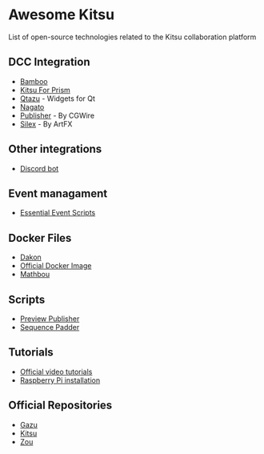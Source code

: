 # Awesome Kitsu

List of open-source technologies related to the Kitsu collaboration platform

## DCC Integration

* [Bamboo](https://github.com/nervYu/Bamboo)
* [Kitsu For Prism](https://github.com/EmberLightVFX/Kitsu-for-Prism)
* [Qtazu](https://github.com/Colorbleed/qtazu) - Widgets for Qt
* [Nagato](https://github.com/eaxum/nagato)
* [Publisher](https://github.com/cgwire/kitsu-publisher) - By CGWire
* [Silex](https://github.com/ArtFXDev/silex-front) - By ArtFX

## Other integrations

* [Discord bot](https://github.com/keshon/kitsu-to-discord-task-notification) 

## Event managament

* [Essential Event Scripts](https://github.com/keshon/kitsu-essential-events)

## Docker Files

* [Dakon](https://github.com/dakon-io/zou-docker)
* [Official Docker Image](https://github.com/cgwire/cgwire)
* [Mathbou](https://gitlab.com/mathbou/docker-cgwire)

## Scripts

* [Preview Publisher](https://github.com/EmberLightVFX/Kitsu-Publisher)
* [Sequence Padder](https://github.com/EmberLightVFX/Kitsu-Sequence-Padder/blob/main/Kitsu%20Sequence%20Padder.py)

## Tutorials

* [Official video tutorials](https://www.youtube.com/playlist?list=PLp_1gB5ZBHXqnQgZ4TCrAt7smxesaDo29)
* [Raspberry Pi installation](https://www.youtube.com/watch?v=QtFzQMYZSDc)


## Official Repositories

* [Gazu](https://github.com/cgwire/gazu)
* [Kitsu](https://github.com/cgwire/kitsu)
* [Zou](https://github.com/cgwire/zou)
